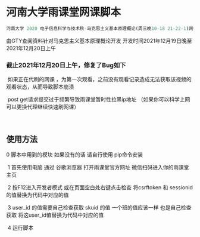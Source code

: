 # 河南大学雨课堂网课脚本

```python
河南大学 2020 电子信息科学与技术秋-马克思主义基本原理概论(周三晚10-18 21-22-1)网课代刷.py
```

由GTY查阅资料针对马克思主义基本原理概论开发 开发时间2021年12月19日晚至2021年12月20日上午 

### 截止2021年12月20日上午，修复了Bug如下

​	如果正在代刷的网课 ，为第一次观看，之前没有观看记录造成无法获取该视频的观看状态，从而导致脚本崩溃

​	post get请求提交过于频繁导致雨课堂暂时性拉黑ip地址 （如果你可以科学上网可以更换代理继续快速刷网课）

​	

## 使用方法
  0 脚本中用到的模块 如果没有的话 请自行使用 pip命令安装

​	1 首先使用电脑 通过 谷歌浏览器 打开雨课堂官方网址 微信扫码进入你的雨课堂主页

​	2 按F12进入开发者模式 或在页面空白处右键点击检查 将csrftoken 和 sessionid 的值替换为代码中对应的值

​	3 user_id 的值需要自己检查获取 skuid 的值 一个班的值应该一样 也是自己检查获取 将这user_id值替换为代码中对应的值

​	4  运行脚本

